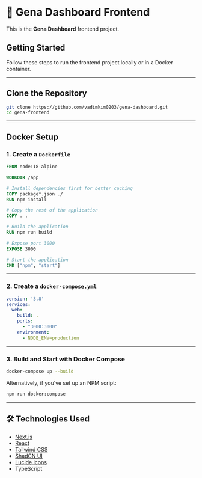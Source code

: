 # 🧠 Gena Dashboard Frontend

This is the **Gena Dashboard** frontend project.

## Getting Started

Follow these steps to run the frontend project locally or in a Docker container.

---

## Clone the Repository

```bash
git clone https://github.com/vadimkim0203/gena-dashboard.git
cd gena-frontend
```

---

## Docker Setup

### 1. Create a `Dockerfile`

```Dockerfile
FROM node:18-alpine

WORKDIR /app

# Install dependencies first for better caching
COPY package*.json ./
RUN npm install

# Copy the rest of the application
COPY . .

# Build the application
RUN npm run build

# Expose port 3000
EXPOSE 3000

# Start the application
CMD ["npm", "start"]
```

---

### 2. Create a `docker-compose.yml`

```yaml
version: '3.8'
services:
  web:
    build: .
    ports:
      - "3000:3000"
    environment:
      - NODE_ENV=production
```

---

### 3. Build and Start with Docker Compose

```bash
docker-compose up --build
```

Alternatively, if you’ve set up an NPM script:

```bash
npm run docker:compose
```

---

## 🛠 Technologies Used

- [Next.js](https://nextjs.org/)
- [React](https://react.dev/)
- [Tailwind CSS](https://tailwindcss.com/)
- [ShadCN UI](https://ui.shadcn.dev/)
- [Lucide Icons](https://lucide.dev/icons)
- TypeScript
